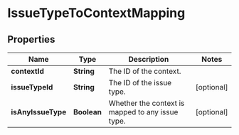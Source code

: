 # IssueTypeToContextMapping

## Properties
Name | Type | Description | Notes
------------ | ------------- | ------------- | -------------
**contextId** | **String** | The ID of the context. | 
**issueTypeId** | **String** | The ID of the issue type. |  [optional]
**isAnyIssueType** | **Boolean** | Whether the context is mapped to any issue type. |  [optional]
